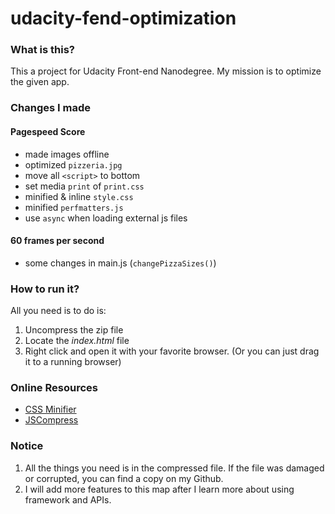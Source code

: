 # udacity-fend-optimization

### What is this?

This a project for Udacity Front-end Nanodegree. My mission is to optimize the given app.



### Changes I made

#### Pagespeed Score
- made images offline
- optimized `pizzeria.jpg`
- move all `<script>` to bottom
- set media `print` of `print.css`
- minified & inline `style.css`
- minified `perfmatters.js`
- use `async` when loading external js files

#### 60 frames per second
- some changes in main.js (`changePizzaSizes()`)



### How to run it?

All you need is to do is:

1. Uncompress the zip file
2. Locate the *index.html* file
3. Right click and open it with your favorite browser.
   (Or you can just drag it to a running browser)




### Online Resources 
- [CSS Minifier](https://cssminifier.com/)
- [JSCompress](https://jscompress.com/)



### Notice

1. All the things you need is in the compressed file. If the file was damaged or corrupted, you can find a copy on my Github.
2. I will add more features to this map after I learn more about using framework and APIs.

